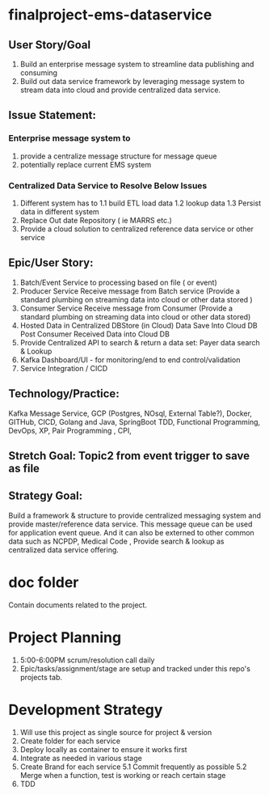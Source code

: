# finalproject-ems-dataservice

## User Story/Goal
1. Build an enterprise message system to streamline data publishing and consuming 
2. Build out data service framework by leveraging message system to stream data into cloud and provide centralized data service.

## Issue Statement:  
### Enterprise message system to 
1. provide a centralize message structure for message queue
2. potentially replace current EMS system 

### Centralized Data Service to Resolve Below Issues
1.  Different system has to 
    1.1 build ETL load data 
    1.2 lookup data 
    1.3 Persist data in different system
2.  Replace Out date Repository  ( ie MARRS etc.)
3.  Provide a cloud solution to centralized reference data service or other service

## Epic/User Story: 
1. Batch/Event Service to processing based on file ( or event)   
2. Producer Service	Receive message from Batch service 	(Provide a standard plumbing on streaming data into cloud or other data stored )	
3. Consumer Service	Receive message from Consumer (Provide a standard plumbing on streaming data into cloud or other data stored)
4. Hosted Data in Centralized DBStore (in Cloud)  Data Save Into Cloud DB	Post Consumer Received Data into Cloud DB	
5. Provide Centralized API to search & return a data set: Payer data search & Lookup
6. Kafka Dashboard/UI - for monitoring/end to end control/validation 		
7. Service Integration / CICD			

## Technology/Practice:  
Kafka Message Service, GCP (Postgres, NOsql, External Table?), Docker, GITHub, CICD, Golang and Java, SpringBoot
TDD, Functional Programming, DevOps, XP, Pair Programming , CPI, 

## Stretch Goal: Topic2 from event trigger to save as file

## Strategy Goal: 
Build a framework & structure to provide centralized messaging system and provide master/reference data service. 
This message queue can be used for application event queue. 
And it can also be externed to other common data such as  NCPDP,  Medical Code , Provide search & lookup as centralized data service offering.

# doc folder 
Contain documents related to the project.

# Project Planning
1. 5:00-6:00PM scrum/resolution call daily
2. Epic/tasks/assignment/stage are setup and tracked under this repo's projects tab.

# Development Strategy
1. Will use this project as single source for project & version
2. Create folder for each service 
3. Deploy locally as container to ensure it works first
4. Integrate as needed in various stage
5. Create Brand for each service 
   5.1 Commit frequently as possible
   5.2 Merge when a function, test is working or reach certain stage
6. TDD

